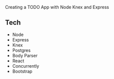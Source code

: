 Creating a TODO App with Node Knex and Express

## Tech

- Node
- Express
- Knex
- Postgres
- Body Parser
- React
- Concurrently
- Bootstrap
